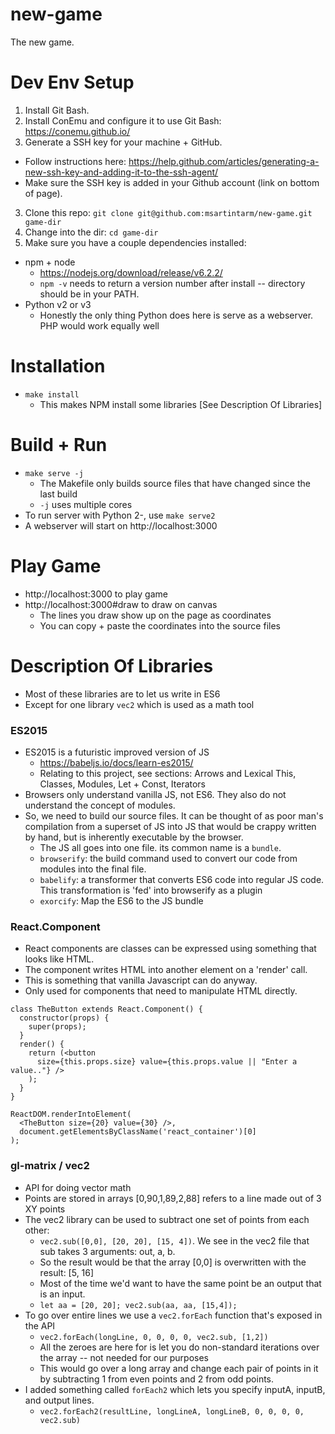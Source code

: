 # new-game
The new game.

# Dev Env Setup
1. Install Git Bash. 
2. Install ConEmu and configure it to use Git Bash: https://conemu.github.io/
3. Generate a SSH key for your machine + GitHub.
  - Follow instructions here: https://help.github.com/articles/generating-a-new-ssh-key-and-adding-it-to-the-ssh-agent/
  - Make sure the SSH key is added in your Github account (link on bottom of page).
3. Clone this repo: `git clone git@github.com:msartintarm/new-game.git game-dir`
4. Change into the dir: `cd game-dir`
5. Make sure you have a couple dependencies installed:
  - npm + node
    - https://nodejs.org/download/release/v6.2.2/
    - `npm -v` needs to return a version number after install -- directory should be in your PATH.
  - Python v2 or v3
    - Honestly the only thing Python does here is serve as a webserver. PHP would work equally well

# Installation
- `make install`
  - This makes NPM install some libraries [See Description Of Libraries]

# Build + Run
- `make serve -j`
  - The Makefile only builds source files that have changed since the last build
  - `-j` uses multiple cores
- To run server with Python 2-, use `make serve2`
- A webserver will start on http://localhost:3000

# Play Game
- http://localhost:3000 to play game
- http://localhost:3000#draw to draw on canvas
  - The lines you draw show up on the page as coordinates
  - You can copy + paste the coordinates into the source files

# Description Of Libraries
- Most of these libraries are to let us write in ES6
- Except for one library `vec2` which is used as a math tool

### ES2015
  - ES2015 is a futuristic improved version of JS
    - https://babeljs.io/docs/learn-es2015/
    - Relating to this project, see sections: Arrows and Lexical This, Classes, Modules, Let + Const, Iterators
  - Browsers only understand vanilla JS, not ES6. They also do not understand the concept of modules.
  - So, we need to build our source files. It can be thought of as poor man's compilation from
a superset of JS into JS that would be crappy written by hand, but is inherently executable by the browser.
    - The JS all goes into one file. its common name is a `bundle`.
    - `browserify`: the build command used to convert our code from modules into the final file. 
    - `babelify`: a transformer that converts ES6 code into regular JS code. This transformation is 'fed' into browserify as a plugin
    - `exorcify`: Map the ES6 to the JS bundle
    
### React.Component
  - React components are classes can be expressed using something that looks like HTML.
  - The component writes HTML into another element on a 'render' call.
  - This is something that vanilla Javascript can do anyway.
  - Only used for components that need to manipulate HTML directly.
```
class TheButton extends React.Component() {
  constructor(props) {
    super(props);
  }
  render() {
    return (<button 
      size={this.props.size} value={this.props.value || "Enter a value.."} />
    );
  }  
}

ReactDOM.renderIntoElement(
  <TheButton size={20} value={30} />,
  document.getElementsByClassName('react_container')[0]
);
```

### gl-matrix / vec2
  - API for doing vector math
  - Points are stored in arrays [0,90,1,89,2,88] refers to a line made out of 3 XY points
  - The vec2 library can be used to subtract one set of points from each other: 
    - `vec2.sub([0,0], [20, 20], [15, 4])`. We see in the vec2 file that sub takes 3 arguments: out, a, b.
    - So the result would be that the array [0,0] is overwritten with the result: [5, 16]
    - Most of the time we'd want to have the same point be an output that is an input.
    - `let aa = [20, 20]; vec2.sub(aa, aa, [15,4]);`
  - To go over entire lines we use a `vec2.forEach` function that's exposed in the API
    - `vec2.forEach(longLine, 0, 0, 0, 0, vec2.sub, [1,2])`
    - All the zeroes are here for is let you do non-standard iterations over the array -- not needed for our purposes
    - This would go over a long array and change each pair of points in it by subtracting 1 from even points and 2 from odd points.
  - I added something called `forEach2` which lets you specify inputA, inputB, and output lines.
    - `vec2.forEach2(resultLine, longLineA, longLineB, 0, 0, 0, 0, vec2.sub)`
  
